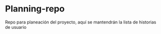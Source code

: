 # Planning-repo
Repo para planeación del proyecto, aquí se mantendrán la lista de historias de usuario
